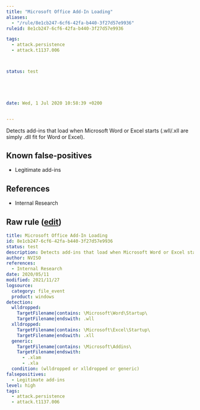 ```yaml
---
title: "Microsoft Office Add-In Loading"
aliases:
  - "/rule/8e1cb247-6cf6-42fa-b440-3f27d57e9936"
ruleid: 8e1cb247-6cf6-42fa-b440-3f27d57e9936

tags:
  - attack.persistence
  - attack.t1137.006



status: test





date: Wed, 1 Jul 2020 10:58:39 +0200


---
```


Detects add-ins that load when Microsoft Word or Excel starts (.wll/.xll are simply .dll fit for Word or Excel).

<!--more-->


## Known false-positives

* Legitimate add-ins



## References

* Internal Research


## Raw rule ([edit](https://github.com/SigmaHQ/sigma/edit/master/rules/windows/file_event/file_event_win_office_persistence.yml))
```yaml
title: Microsoft Office Add-In Loading
id: 8e1cb247-6cf6-42fa-b440-3f27d57e9936
status: test
description: Detects add-ins that load when Microsoft Word or Excel starts (.wll/.xll are simply .dll fit for Word or Excel).
author: NVISO
references:
  - Internal Research
date: 2020/05/11
modified: 2021/11/27
logsource:
  category: file_event
  product: windows
detection:
  wlldropped:
    TargetFilename|contains: \Microsoft\Word\Startup\
    TargetFilename|endswith: .wll
  xlldropped:
    TargetFilename|contains: \Microsoft\Excel\Startup\
    TargetFilename|endswith: .xll
  generic:
    TargetFilename|contains: \Microsoft\Addins\
    TargetFilename|endswith:
      - .xlam
      - .xla
  condition: (wlldropped or xlldropped or generic)
falsepositives:
  - Legitimate add-ins
level: high
tags:
  - attack.persistence
  - attack.t1137.006

```
